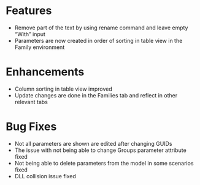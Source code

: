 # Features

- Remove part of the text by using rename command and leave empty “With” input
- Parameters are now created in order of sorting in table view in the Family environment

# Enhancements

- Column sorting in table view improved
- Update changes are done in the Families tab and reflect in other relevant tabs

# Bug Fixes

- Not all parameters are shown are edited after changing GUIDs
- The issue with not being able to change Groups parameter attribute fixed
- Not being able to delete parameters from the model in some scenarios fixed
- DLL collision issue fixed
